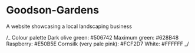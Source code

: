 # Goodson-Gardens

A website showcasing a local landscaping business

/_ Colour palette
Dark olive green: #506742
Maximum green: #628B48
Raspberry: #E50B5E
Cornsilk (very pale pink): #FCF2D7
White: #FFFFFF
_/
